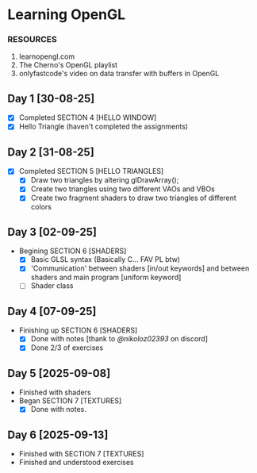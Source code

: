 # Learning OpenGL

### RESOURCES
1. learnopengl.com
2. The Cherno's OpenGL playlist
3. onlyfastcode's video on data transfer with buffers in OpenGL

## Day 1 [30-08-25]
- [X] Completed SECTION 4 [HELLO WINDOW] 
- [x] Hello Triangle (haven't completed the assignments)  

## Day 2 [31-08-25]
- [X] Completed SECTION 5 [HELLO TRIANGLES]
    - [X] Draw two triangles by altering glDrawArray();
    - [X] Create two triangles using two different VAOs and VBOs
    - [X] Create two fragment shaders to draw two triangles of different colors

## Day 3  [02-09-25]
- Begining SECTION 6 [SHADERS]
    - [X] Basic GLSL syntax (Basically C... FAV PL btw)
    - [X] 'Communication' between shaders [in/out keywords] and between shaders and main program [uniform keyword]
    - [ ] Shader class
    
## Day 4 [07-09-25]
- Finishing up SECTION 6 [SHADERS]
    - [X] Done with notes [thank to *@nikoloz02393* on discord] 
    - [X] Done 2/3 of exercises

## Day 5 [2025-09-08]
- Finished with shaders
- Began SECTION 7 [TEXTURES]
    - [X] Done with notes.

## Day 6 [2025-09-13]
- Finished with SECTION 7 [TEXTURES]
- Finished and understood exercises

